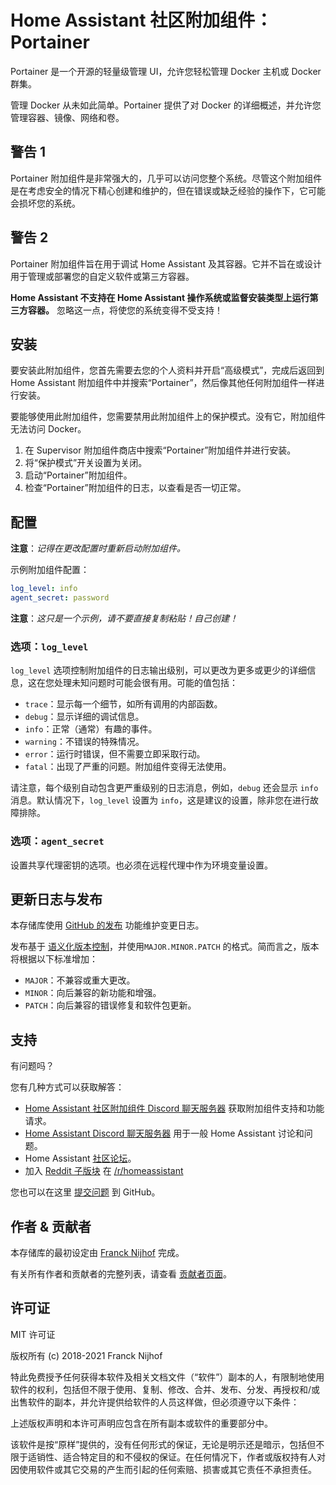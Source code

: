 # Home Assistant 社区附加组件：Portainer

Portainer 是一个开源的轻量级管理 UI，允许您轻松管理 Docker 主机或 Docker 群集。

管理 Docker 从未如此简单。Portainer 提供了对 Docker 的详细概述，并允许您管理容器、镜像、网络和卷。

## 警告 1

Portainer 附加组件是非常强大的，几乎可以访问您整个系统。尽管这个附加组件是在考虑安全的情况下精心创建和维护的，但在错误或缺乏经验的操作下，它可能会损坏您的系统。

## 警告 2

Portainer 附加组件旨在用于调试 Home Assistant 及其容器。它并不旨在或设计用于管理或部署您的自定义软件或第三方容器。

**Home Assistant 不支持在 Home Assistant 操作系统或监督安装类型上运行第三方容器。** 忽略这一点，将使您的系统变得不受支持！

## 安装

要安装此附加组件，您首先需要去您的个人资料并开启“高级模式”，完成后返回到 Home Assistant 附加组件中并搜索“Portainer”，然后像其他任何附加组件一样进行安装。

要能够使用此附加组件，您需要禁用此附加组件上的保护模式。没有它，附加组件无法访问 Docker。

1. 在 Supervisor 附加组件商店中搜索“Portainer”附加组件并进行安装。
1. 将“保护模式”开关设置为关闭。
1. 启动“Portainer”附加组件。
1. 检查“Portainer”附加组件的日志，以查看是否一切正常。

## 配置

**注意**：_记得在更改配置时重新启动附加组件。_

示例附加组件配置：

```yaml
log_level: info
agent_secret: password
```

**注意**：_这只是一个示例，请不要直接复制粘贴！自己创建！_

### 选项：`log_level`

`log_level` 选项控制附加组件的日志输出级别，可以更改为更多或更少的详细信息，这在您处理未知问题时可能会很有用。可能的值包括：

- `trace`：显示每一个细节，如所有调用的内部函数。
- `debug`：显示详细的调试信息。
- `info`：正常（通常）有趣的事件。
- `warning`：不错误的特殊情况。
- `error`：运行时错误，但不需要立即采取行动。
- `fatal`：出现了严重的问题。附加组件变得无法使用。

请注意，每个级别自动包含更严重级别的日志消息，例如，`debug` 还会显示 `info` 消息。默认情况下，`log_level` 设置为 `info`，这是建议的设置，除非您在进行故障排除。

### 选项：`agent_secret`

设置共享代理密钥的选项。也必须在远程代理中作为环境变量设置。

## 更新日志与发布

本存储库使用 [GitHub 的发布][releases] 功能维护变更日志。

发布基于 [语义化版本控制][semver]，并使用`MAJOR.MINOR.PATCH` 的格式。简而言之，版本将根据以下标准增加：

- `MAJOR`：不兼容或重大更改。
- `MINOR`：向后兼容的新功能和增强。
- `PATCH`：向后兼容的错误修复和软件包更新。

## 支持

有问题吗？

您有几种方式可以获取解答：

- [Home Assistant 社区附加组件 Discord 聊天服务器][discord] 获取附加组件支持和功能请求。
- [Home Assistant Discord 聊天服务器][discord-ha] 用于一般 Home Assistant 讨论和问题。
- Home Assistant [社区论坛][forum]。
- 加入 [Reddit 子版块][reddit] 在 [/r/homeassistant][reddit]

您也可以在这里 [提交问题][issue] 到 GitHub。

## 作者 & 贡献者

本存储库的最初设定由 [Franck Nijhof][frenck] 完成。

有关所有作者和贡献者的完整列表，请查看 [贡献者页面][contributors]。

## 许可证

MIT 许可证

版权所有 (c) 2018-2021 Franck Nijhof

特此免费授予任何获得本软件及相关文档文件（“软件”）副本的人，有限制地使用软件的权利，包括但不限于使用、复制、修改、合并、发布、分发、再授权和/或出售软件的副本，并允许提供给软件的人员这样做，但必须遵守以下条件：

上述版权声明和本许可声明应包含在所有副本或软件的重要部分中。

该软件是按“原样”提供的，没有任何形式的保证，无论是明示还是暗示，包括但不限于适销性、适合特定目的和不侵权的保证。在任何情况下，作者或版权持有人对因使用软件或其它交易的产生而引起的任何索赔、损害或其它责任不承担责任。

[contributors]: https://github.com/hassio-addons/addon-portainer/graphs/contributors
[discord-ha]: https://discord.gg/c5DvZ4e
[discord]: https://discord.me/hassioaddons
[forum]: https://community.home-assistant.io/t/home-assistant-community-add-on-portainer/68836?u=frenck
[frenck]: https://github.com/frenck
[issue]: https://github.com/hassio-addons/addon-portainer/issues
[reddit]: https://reddit.com/r/homeassistant
[releases]: https://github.com/hassio-addons/addon-portainer/releases
[semver]: http://semver.org/spec/v2.0.0.htm